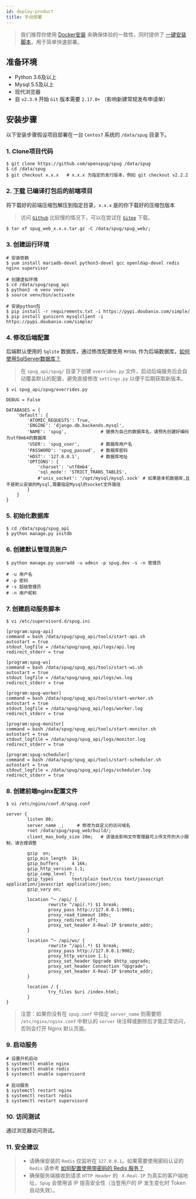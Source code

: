 ```yaml
---
id: deploy-product
title: 手动部署
---
```


> 我们推荐你使用 [Docker安装](/docs/install-docker) 来确保体验的一致性，同时提供了 [一键安装脚本](/docs/deploy-product-script)，用于简单快速部署。

## 准备环境

- Python 3.6及以上
- Mysql 5.5及以上
- 现代浏览器
- 自 `v2.3.9` 开始 `Git` 版本需要 `2.17.0+` （影响新建常规发布申请单）

## 安装步骤
以下安装步骤假设项目部署在一台 `Centos7` 系统的 `/data/spug` 目录下。

### 1. Clone项目代码
```shell script
$ git clone https://github.com/openspug/spug /data/spug
$ cd /data/spug
$ git checkout x.x.x   # x.x.x 为指定的发行版本，例如 git checkout v2.2.2 
```

### 2. [下载](https://github.com/openspug/spug/releases) 已编译打包后的前端项目
将下载好的前端压缩包解压到指定目录，`x.x.x` 是的你下载好的压缩包版本
> 访问 [`Github`](https://github.com/openspug/spug/releases) 比较慢的情况下，可以在尝试在 [`Gitee`](https://gitee.com/openspug/spug/releases) 下载。
```
$ tar xf spug_web_x.x.x.tar.gz -C /data/spug/spug_web/;
```

### 3. 创建运行环境
```shell script
# 安装依赖
$ yum install mariadb-devel python3-devel gcc openldap-devel redis nginx supervisor

# 创建虚拟环境
$ cd /data/spug/spug_api
$ python3 -m venv venv
$ source venv/bin/activate

# 安装python包
$ pip install -r requirements.txt -i https://pypi.doubanio.com/simple/
$ pip install gunicorn mysqlclient -i https://pypi.doubanio.com/simple/
```

### 4. 修改后端配置
后端默认使用的 `Sqlite` 数据库，通过修改配置使用 `MYSQL` 作为后端数据库，[如何使用SqlServer数据库？](/docs/install-error#%E4%BD%BF%E7%94%A8-sqlserver-%E6%95%B0%E6%8D%AE%E5%BA%93)
> 在 `spug_api/spug/` 目录下创建 `overrides.py` 文件，启动后端服务后会自动覆盖默认的配置，避免直接修改 `settings.py` 以便于后期获取新版本。
```shell script
$ vi spug_api/spug/overrides.py

DEBUG = False

DATABASES = {
    'default': {
        'ATOMIC_REQUESTS': True,
        'ENGINE': 'django.db.backends.mysql',
        'NAME': 'spug',             # 替换为自己的数据库名，请预先创建好编码为utf8mb4的数据库
        'USER': 'spug_user',        # 数据库用户名
        'PASSWORD': 'spug_passwd',  # 数据库密码
        'HOST': '127.0.0.1',        # 数据库地址
        'OPTIONS': {
            'charset': 'utf8mb4',
            'sql_mode': 'STRICT_TRANS_TABLES',
            #'unix_socket': '/opt/mysql/mysql.sock' # 如果是本机数据库,且不是默认安装的Mysql,需要指定Mysql的socket文件路径
        }
    }
}
```

### 5. 初始化数据库
```shell script
$ cd /data/spug/spug_api
$ python manage.py initdb
````
### 6. 创建默认管理员账户
```shell script
$ python manage.py useradd -u admin -p spug.dev -s -n 管理员

# -u 用户名
# -p 密码
# -s 超级管理员
# -n 用户昵称
```

### 7. 创建启动服务脚本
```shell script
$ vi /etc/supervisord.d/spug.ini

[program:spug-api]
command = bash /data/spug/spug_api/tools/start-api.sh
autostart = true
stdout_logfile = /data/spug/spug_api/logs/api.log
redirect_stderr = true

[program:spug-ws]
command = bash /data/spug/spug_api/tools/start-ws.sh
autostart = true
stdout_logfile = /data/spug/spug_api/logs/ws.log
redirect_stderr = true

[program:spug-worker]
command = bash /data/spug/spug_api/tools/start-worker.sh
autostart = true
stdout_logfile = /data/spug/spug_api/logs/worker.log
redirect_stderr = true

[program:spug-monitor]
command = bash /data/spug/spug_api/tools/start-monitor.sh
autostart = true
stdout_logfile = /data/spug/spug_api/logs/monitor.log
redirect_stderr = true

[program:spug-scheduler]
command = bash /data/spug/spug_api/tools/start-scheduler.sh
autostart = true
stdout_logfile = /data/spug/spug_api/logs/scheduler.log
redirect_stderr = true

```

### 8. 创建前端nginx配置文件
```
$ vi /etc/nginx/conf.d/spug.conf

server {
        listen 80;
        server_name _;     # 修改为自定义的访问域名
        root /data/spug/spug_web/build/;
        client_max_body_size 20m;   # 该值会影响文件管理器可上传文件的大小限制，请合理调整

        gzip  on;
	    gzip_min_length  1k;
	    gzip_buffers     4 16k;
	    gzip_http_version 1.1;
	    gzip_comp_level 7;
	    gzip_types       text/plain text/css text/javascript application/javascript application/json;
        gzip_vary on;

        location ^~ /api/ {
                rewrite ^/api(.*) $1 break;
                proxy_pass http://127.0.0.1:9001;
                proxy_read_timeout 180s;
                proxy_redirect off;
                proxy_set_header X-Real-IP $remote_addr;
        }

        location ^~ /api/ws/ {
                rewrite ^/api(.*) $1 break;
                proxy_pass http://127.0.0.1:9002;
                proxy_http_version 1.1;
                proxy_set_header Upgrade $http_upgrade;
                proxy_set_header Connection "Upgrade";
                proxy_set_header X-Real-IP $remote_addr;
        }

        location / {
                try_files $uri /index.html;
        }
}
```
> 注意：如果你没有在 `spug.conf` 中指定 `server_name` 则需要把 `/etc/nginx/nginx.conf` 中默认的 `server` 块注释或删除后才能正常访问，
> 否则会打开 Nginx 默认页面。

### 9. 启动服务
```shell script
# 设置开机启动
$ systemctl enable nginx
$ systemctl enable redis
$ systemctl enable supervisord

# 启动服务
$ systemctl restart nginx
$ systemctl restart redis
$ systemctl restart supervisord
```

### 10. 访问测试
通过浏览器访问测试。


### 11. 安全建议
> - 请确保安装的 `Redis` 仅监听在 `127.0.0.1`。如果需要使用密码认证的 `Redis` 请参考 [如何配置使用带密码的 Redis 服务？](/docs/install-error/#%E5%A6%82%E4%BD%95%E9%85%8D%E7%BD%AE%E4%BD%BF%E7%94%A8%E5%B8%A6%E5%AF%86%E7%A0%81%E7%9A%84-redis-%E6%9C%8D%E5%8A%A1%EF%BC%9F)
> - 确保服务端接收到请求 `HTTP Header` 的 ` X-Real-IP` 为真实的客户端地址，`Spug` 会使用该 IP 提高安全性（当登用户的 IP 发生变化时 Token 自动失效）。
